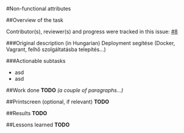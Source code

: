#Non-functional attributes

##Overview of the task

Contributor(s), reviewer(s) and progress were tracked in this issue:
[#8](https://github.com/BME-MIT-IET/iet-hf2021-v-dqw4w9wgxcq/issues/8)

###Original description (in Hungarian)
Deployment segítése (Docker, Vagrant, felhő szolgáltatásba telepítés...)

###Actionable subtasks
- asd
- asd

##Work done
**TODO** *(a couple of paragraphs...)*

##Printscreen (optional, if relevant)
**TODO** 

##Results
**TODO** 

##Lessons learned
**TODO** 
